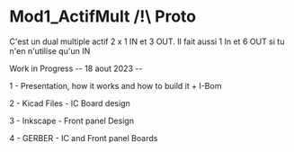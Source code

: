 # Mod1_ActifMult /!\ Proto
C'est un dual multiple actif 2 x 1 IN et 3 OUT. Il fait aussi 1 In et 6 OUT si tu n'en n'utilise qu'un IN

Work in Progress -- 18 aout 2023 --

1 - Presentation, how it works and how to build it + I-Bom

2 - Kicad Files - IC Board design

3 - Inkscape - Front panel Design

4 - GERBER - IC and Front panel Boards
